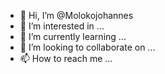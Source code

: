 - 👋 Hi, I’m @Molokojohannes
- 👀 I’m interested in ...
- 🌱 I’m currently learning ...
- 💞️ I’m looking to collaborate on ...
- 📫 How to reach me ...

<!---
Molokojohannes/Molokojohannes is a ✨ special ✨ repository because its `README.md` (this file) appears on your GitHub profile.
You can click the Preview link to take a look at your changes.
--->
